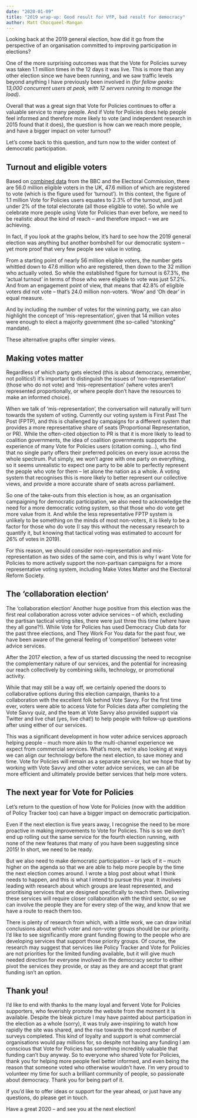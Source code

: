 ```yaml
---
date: "2020-01-09"
title: "2019 wrap-up: Good result for VfP, bad result for democracy"
author: Matt Chocqueel-Mangan
---
```


Looking back at the 2019 general election, how did it go from the perspective of an organisation committed to improving participation in elections?

One of the more surprising outcomes was that the Vote for Policies survey was taken 1.1 million times in the 12 days it was live. This is more than any other election since we have been running, and we saw traffic levels beyond anything I have previously been involved in _(for fellow geeks: 13,000 concurrent users at peak, with 12 servers running to manage the load)_.

Overall that was a great sign that Vote for Policies continues to offer a valuable service to many people. And if Vote for Policies does help people feel informed and therefore more likely to vote (and independent research in 2015 found that it does), the question is how can we reach more people, and have a bigger impact on voter turnout?

Let’s come back to this question, and turn now to the wider context of democratic participation.

## Turnout and eligible voters

Based on [combined data](https://docs.google.com/spreadsheets/d/18z1JMksj5Ic6n7DVCfgcBbSI0mShP5LuDtuE-ITsU9g/edit?usp=sharing) from the BBC and the Electoral Commission, there are 56.0 million eligible voters in the UK, 47.6 million of which are registered to vote (which is the figure used for ‘turnout’). In this context, the figure of 1.1 million Vote for Policies users equates to 2.3% of the turnout, and just under 2% of the total electorate (all those eligible to vote). So while we celebrate more people using Vote for Policies than ever before, we need to be realistic about the kind of reach – and therefore impact – we are achieving.

In fact, if you look at the graphs below, it’s hard to see how the 2019 general election was anything but another bombshell for our democratic system – yet more proof that very few people see value in voting.

From a starting point of nearly 56 million eligible voters, the number gets whittled down to 47.6 million who are registered, then down to the 32 million who actually voted. So while the established figure for turnout is 67.3%, the ‘actual turnout’ in terms of those who were eligible to vote was just 57.2%. And from an engagement point of view, that means that 42.8% of eligible voters did not vote – that’s 24.0 million non-voters. ‘Wow’ and ‘Oh dear’ in equal measure.

And by including the number of votes for the winning party, we can also highlight the concept of ‘mis-representation’, given that 14 million votes were enough to elect a majority government (the so-called “stonking” mandate).

These alternative graphs offer simpler views.

## Making votes matter

Regardless of which party gets elected (this is about democracy, remember, not politics!) it’s important to distinguish the issues of ‘non-representation’ (those who do not vote) and ‘mis-representation’ (where votes aren’t represented proportionally, or where people don’t have the resources to make an informed choice).

When we talk of ‘mis-representation’, the conversation will naturally will turn towards the system of voting. Currently our voting system is First Past The Post (FPTP), and this is challenged by campaigns for a different system that provides a more representative share of seats (Proportional Representation, or PR). While the often-cited objection to PR is that it is more likely to lead to coalition governments, the idea of coalition governments supports the experience of many Vote for Policies users (citation coming…), who find that no single party offers their preferred policies on every issue across the whole spectrum. Put simply, we won’t agree with one party on everything, so it seems unrealistic to expect one party to be able to perfectly represent the people who vote for them – let alone the nation as a whole. A voting system that recognises this is more likely to better represent our collective views, and provide a more accurate share of seats across parliament.

So one of the take-outs from this election is how, as an organisation campaigning for democratic participation, we also need to acknowledge the need for a more democratic voting system, so that those who do vote get more value from it. And while the less representative FPTP system is unlikely to be something on the minds of most non-voters, it is likely to be a factor for those who do vote (I say this without the necessary research to quantify it, but knowing that tactical voting was estimated to account for 26% of votes in 2019).

For this reason, we should consider non-representation and mis-representation as two sides of the same coin, and this is why I want Vote for Policies to more actively support the non-partisan campaigns for a more representative voting system, including Make Votes Matter and the Electoral Reform Society.

## The ‘collaboration election‘

The ‘collaboration election‘
Another huge positive from this election was the first real collaboration across voter advice services – of which, excluding the partisan tactical voting sites, there were just three this time (where have they all gone?!). While Vote for Policies has used Democracy Club data for the past three elections, and They Work For You data for the past four, we have been aware of the general feeling of ‘competition’ between voter advice services.

After the 2017 election, a few of us started discussing the need to recognise the complementary nature of our services, and the potential for increasing our reach collectively by combining skills, technology, or promotional activity.

While that may still be a way off, we certainly opened the doors to collaborative options during this election campaign, thanks to a collaboration with the excellent folk behind Vote Savvy. For the first time ever, voters were able to access Vote for Policies data after completing the Vote Savvy quiz, and the team at Vote Savvy also provided support via Twitter and live chat (yes, live chat!) to help people with follow-up questions after using either of our services.

This was a significant development in how voter advice services approach helping people – much more akin to the multi-channel experience we expect from commercial services. What’s more, we’re also looking at ways we can align our technology before the next election, to save money and time. Vote for Policies will remain as a separate service, but we hope that by working with Vote Savvy and other voter advice services, we can all be more efficient and ultimately provide better services that help more voters.

## The next year for Vote for Policies

Let’s return to the question of how Vote for Policies (now with the addition of Policy Tracker too) can have a bigger impact on democratic participation.

Even if the next election is five years away, I recognise the need to be more proactive in making improvements to Vote for Policies. This is so we don’t end up rolling out the same service for the fourth election running, with none of the new features that many of you have been suggesting since 2015! In short, we need to be ready.

But we also need to make democratic participation – or lack of it – much higher on the agenda so that we are able to help more people by the time the next election comes around. I wrote a blog post about what I think needs to happen, and this is what I intend to pursue this year. It involves leading with research about which groups are least represented, and prioritising services that are designed specifically to reach them. Delivering these services will require closer collaboration with the third sector, so we can involve the people they are for every step of the way, and know that we have a route to reach them too.

There is plenty of research from which, with a little work, we can draw initial conclusions about which voter and non-voter groups should be our priority. I’d like to see significantly more grant funding flowing to the people who are developing services that support those priority groups. Of course, the research may suggest that services like Policy Tracker and Vote for Policies are not priorities for the limited funding available, but it will give much needed direction for everyone involved in the democracy sector to either pivot the services they provide, or stay as they are and accept that grant funding isn’t an option.

## Thank you!

I’d like to end with thanks to the many loyal and fervent Vote for Policies supporters, who feverishly promote the website from the moment it is available. Despite the bleak picture I may have painted about participation in the election as a whole (sorry), it was truly awe-inspiring to watch how rapidly the site was shared, and the rise towards the record number of surveys completed. This kind of loyalty and support is what commercial organisations would pay millions for, so despite not having any funding I am conscious that Vote for Policies has something incredibly valuable that funding can’t buy anyway. So to everyone who shared Vote for Policies, thank you for helping more people feel better informed, and even being the reason that someone voted who otherwise wouldn’t have. I’m very proud to volunteer my time for such a brilliant community of people, so passionate about democracy. Thank you for being part of it.

If you’d like to offer ideas or support for the year ahead, or just have any questions, do please get in touch.

Have a great 2020 – and see you at the next election!
